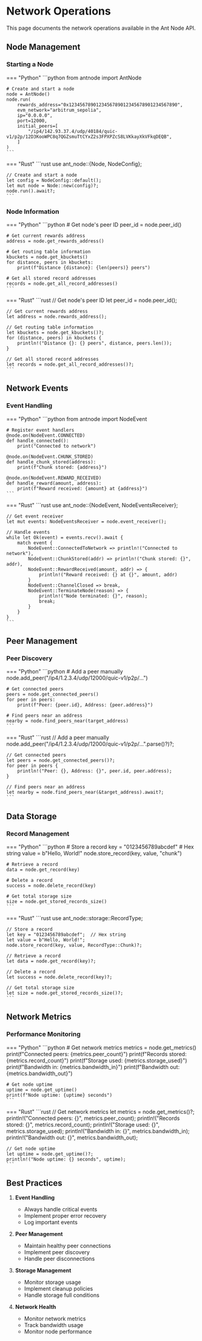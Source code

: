 # Network Operations

This page documents the network operations available in the Ant Node API.

## Node Management

### Starting a Node

=== "Python"
    ```python
    from antnode import AntNode

    # Create and start a node
    node = AntNode()
    node.run(
        rewards_address="0x1234567890123456789012345678901234567890",
        evm_network="arbitrum_sepolia",
        ip="0.0.0.0",
        port=12000,
        initial_peers=[
            "/ip4/142.93.37.4/udp/40184/quic-v1/p2p/12D3KooWPC8q7QGZsmuTtCYxZ2s3FPXPZcS8LVKkayXkVFkqDEQB",
        ]
    )
    ```

=== "Rust"
    ```rust
    use ant_node::{Node, NodeConfig};

    // Create and start a node
    let config = NodeConfig::default();
    let mut node = Node::new(config)?;
    node.run().await?;
    ```

### Node Information

=== "Python"
    ```python
    # Get node's peer ID
    peer_id = node.peer_id()

    # Get current rewards address
    address = node.get_rewards_address()

    # Get routing table information
    kbuckets = node.get_kbuckets()
    for distance, peers in kbuckets:
        print(f"Distance {distance}: {len(peers)} peers")

    # Get all stored record addresses
    records = node.get_all_record_addresses()
    ```

=== "Rust"
    ```rust
    // Get node's peer ID
    let peer_id = node.peer_id();

    // Get current rewards address
    let address = node.rewards_address();

    // Get routing table information
    let kbuckets = node.get_kbuckets()?;
    for (distance, peers) in kbuckets {
        println!("Distance {}: {} peers", distance, peers.len());
    }

    // Get all stored record addresses
    let records = node.get_all_record_addresses()?;
    ```

## Network Events

### Event Handling

=== "Python"
    ```python
    from antnode import NodeEvent

    # Register event handlers
    @node.on(NodeEvent.CONNECTED)
    def handle_connected():
        print("Connected to network")

    @node.on(NodeEvent.CHUNK_STORED)
    def handle_chunk_stored(address):
        print(f"Chunk stored: {address}")

    @node.on(NodeEvent.REWARD_RECEIVED)
    def handle_reward(amount, address):
        print(f"Reward received: {amount} at {address}")
    ```

=== "Rust"
    ```rust
    use ant_node::{NodeEvent, NodeEventsReceiver};

    // Get event receiver
    let mut events: NodeEventsReceiver = node.event_receiver();

    // Handle events
    while let Ok(event) = events.recv().await {
        match event {
            NodeEvent::ConnectedToNetwork => println!("Connected to network"),
            NodeEvent::ChunkStored(addr) => println!("Chunk stored: {}", addr),
            NodeEvent::RewardReceived(amount, addr) => {
                println!("Reward received: {} at {}", amount, addr)
            }
            NodeEvent::ChannelClosed => break,
            NodeEvent::TerminateNode(reason) => {
                println!("Node terminated: {}", reason);
                break;
            }
        }
    }
    ```

## Peer Management

### Peer Discovery

=== "Python"
    ```python
    # Add a peer manually
    node.add_peer("/ip4/1.2.3.4/udp/12000/quic-v1/p2p/...")

    # Get connected peers
    peers = node.get_connected_peers()
    for peer in peers:
        print(f"Peer: {peer.id}, Address: {peer.address}")

    # Find peers near an address
    nearby = node.find_peers_near(target_address)
    ```

=== "Rust"
    ```rust
    // Add a peer manually
    node.add_peer("/ip4/1.2.3.4/udp/12000/quic-v1/p2p/...".parse()?)?;

    // Get connected peers
    let peers = node.get_connected_peers()?;
    for peer in peers {
        println!("Peer: {}, Address: {}", peer.id, peer.address);
    }

    // Find peers near an address
    let nearby = node.find_peers_near(&target_address).await?;
    ```

## Data Storage

### Record Management

=== "Python"
    ```python
    # Store a record
    key = "0123456789abcdef"  # Hex string
    value = b"Hello, World!"
    node.store_record(key, value, "chunk")

    # Retrieve a record
    data = node.get_record(key)

    # Delete a record
    success = node.delete_record(key)

    # Get total storage size
    size = node.get_stored_records_size()
    ```

=== "Rust"
    ```rust
    use ant_node::storage::RecordType;

    // Store a record
    let key = "0123456789abcdef";  // Hex string
    let value = b"Hello, World!";
    node.store_record(key, value, RecordType::Chunk)?;

    // Retrieve a record
    let data = node.get_record(key)?;

    // Delete a record
    let success = node.delete_record(key)?;

    // Get total storage size
    let size = node.get_stored_records_size()?;
    ```

## Network Metrics

### Performance Monitoring

=== "Python"
    ```python
    # Get network metrics
    metrics = node.get_metrics()
    print(f"Connected peers: {metrics.peer_count}")
    print(f"Records stored: {metrics.record_count}")
    print(f"Storage used: {metrics.storage_used}")
    print(f"Bandwidth in: {metrics.bandwidth_in}")
    print(f"Bandwidth out: {metrics.bandwidth_out}")

    # Get node uptime
    uptime = node.get_uptime()
    print(f"Node uptime: {uptime} seconds")
    ```

=== "Rust"
    ```rust
    // Get network metrics
    let metrics = node.get_metrics()?;
    println!("Connected peers: {}", metrics.peer_count);
    println!("Records stored: {}", metrics.record_count);
    println!("Storage used: {}", metrics.storage_used);
    println!("Bandwidth in: {}", metrics.bandwidth_in);
    println!("Bandwidth out: {}", metrics.bandwidth_out);

    // Get node uptime
    let uptime = node.get_uptime()?;
    println!("Node uptime: {} seconds", uptime);
    ```

## Best Practices

1. **Event Handling**
   - Always handle critical events
   - Implement proper error recovery
   - Log important events

2. **Peer Management**
   - Maintain healthy peer connections
   - Implement peer discovery
   - Handle peer disconnections

3. **Storage Management**
   - Monitor storage usage
   - Implement cleanup policies
   - Handle storage full conditions

4. **Network Health**
   - Monitor network metrics
   - Track bandwidth usage
   - Monitor node performance
